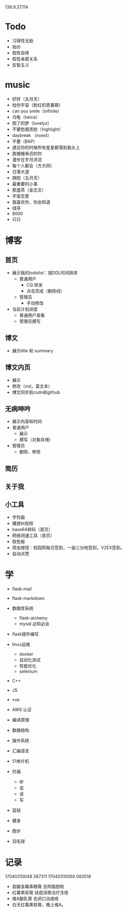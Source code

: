 139.9.37.114

# Todo

* 习得性无助
* 抬价
* 假性自体
* 假性亲密关系
* 反智主义

# music
* 好好（五月天）
* 给你宇宙（脸红的思春期）
* can you smile（infinite）
* 乌龟（twice）
* 困了的梦（lovelyz）
* 不要愁眉苦脸（highlight）
* daybreak （nuest）
* 不要（BAP）
* 遇见你的时候所有星星都落到我头上
* 致姗姗来迟的你
* 漫步在岁月洪流
* 每个人都会（方大同）
* 日落大道
* 拥抱（五月天）
* 最重要的小事
* 那盏茶（金志文）
* 宇宙恋爱
* 我喜欢你，你会知道
* 绿茶
* 8000
* 只只


# 博客
## 首页
* 展示我的todolist：按DDL时间排序
    * 普通用户
        * CQ 转发
        * 点击完成（删除线）
    * 管理员
        * 手动修改
* 当前计划进度
    * 普通用户查看
    * 管理员撰写

## 博文
* 展示title 和 summary

## 博文内页
* 展示
* 修改（md，富文本）
* 博文同步到csdn和github

## 无病呻吟
* 展示内容和时间
* 普通用户
    * 展示
    * 撰写（对象存储）
* 管理员
    * 删除、修改

## 简历
## 关于我

## 小工具
* 字符画
* 播放bt视频
* base64转码（首页）
* 网络测速工具（首页）
* 取色板
* 爬虫按钮：校园网每日签到，一亩三分地签到，V2EX签到。
* 自动点赞


# 学
* flask-mail
* flask-markdown
* 数据库系统
    * flask-alchemy
    * mysql 必知必会
* flask插件编写

* linux运维
    * docker
    * 自动化测试
    * 性能优化
    * selenium

* C++
* JS
* vue

* AWS 认证

* 编译原理
* 数据结构
* 操作系统
* 汇编语言
* 51单片机

* 托福
    * 听
    * 说
    * 读
    * 写

* 篮球
* 健身
* 跑步
* 羽毛球

# 记录
17040310048 267311
17040310050 083518

* 盐酸金霉素眼膏 去除脂肪粒
* 红霉素软膏 祛痘润唇治疗冻疮
* 维A酸乳膏 去闭口治痤疮
* 白天红霉素软膏，晚上维A。
